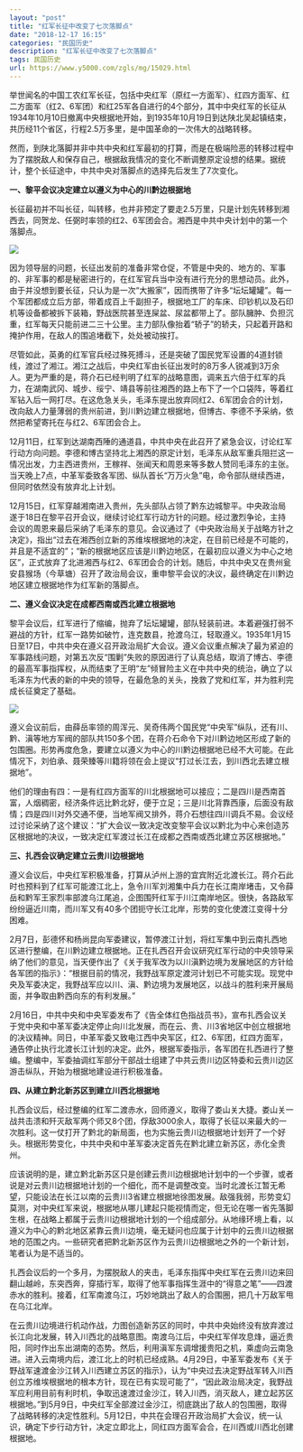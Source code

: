 ```yaml
---
layout: "post"
title: "红军长征中改变了七次落脚点"
date: "2018-12-17 16:15"
categories: "民国历史"
description: "红军长征中改变了七次落脚点"
tags: 民国历史
url: https://www.y5000.com/zgls/mg/15029.html
---
```






举世闻名的中国工农红军长征，包括中央红军（原红一方面军）、红四方面军、红二方面军（红2、6军团）和红25军各自进行的4个部分，其中中央红军的长征从1934年10月10日撤离中央根据地开始，到1935年10月19日到达陕北吴起镇结束，共历经11个省区，行程2.5万多里，是中国革命的一次伟大的战略转移。

然而，到陕北落脚并非中共中央和红军最初的打算，而是在极端险恶的转移过程中为了摆脱敌人和保存自己，根据敌我情况的变化不断调整原定设想的结果。据统计，整个长征途中，中共中央对落脚点的选择先后发生了7次变化。

**一、黎平会议决定建立以遵义为中心的川黔边根据地**

长征最初并不叫长征，叫转移，也并非预定了要走2.5万里，只是计划先转移到湘西去，同贺龙、任弼时率领的红2、6军团会合。湘西是中共中央计划中的第一个落脚点。

![](https://img.y5000.com/uploads/allimg/170224/1FZL632-0.jpg)

因为领导层的问题，长征出发前的准备非常仓促，不管是中央的、地方的、军事的、非军事的都是秘密进行的，在红军官兵当中没有进行充分的思想动员。此外，由于并没想到要长征，只认为是一次“大搬家”，因而携带了许多“坛坛罐罐”。每一个军团都成立后方部，带着成百上千副担子，根据地工厂的车床、印钞机以及石印机等设备都被拆下装箱，野战医院甚至连屎盆、尿盆都带上了。部队臃肿、负担沉重，红军每天只能前进二三十公里。主力部队像抬着“轿子”的轿夫，只起着开路和掩护作用，在敌人的围追堵截下，处处被动挨打。

尽管如此，英勇的红军官兵经过殊死搏斗，还是突破了国民党军设置的4道封锁线，渡过了湘江。湘江之战后，中央红军由长征出发时的8万多人锐减到3万余人。更为严重的是，蒋介石已经判明了红军的战略意图，调来五六倍于红军的兵力，在湖南武冈、城步、绥宁、靖县等前往湘西的路上布下了一个口袋阵，等着红军钻入后一网打尽。在这危急关头，毛泽东提出放弃同红2、6军团会合的计划，改向敌人力量薄弱的贵州前进，到川黔边建立根据地，但博古、李德不予采纳，依然把希望寄托在与红2、6军团会合上。

12月11日，红军到达湖南西陲的通道县，中共中央在此召开了紧急会议，讨论红军行动方向问题。李德和博古坚持北上湘西的原定计划，毛泽东从敌军重兵阻拦这一情况出发，力主西进贵州，王稼祥、张闻天和周恩来等多数人赞同毛泽东的主张。当天晚上7点，中革军委致各军团、纵队首长“万万火急”电，命令部队继续西进，但同时依然没有放弃北上计划。

12月15日，红军穿越湘南进入贵州，先头部队占领了黔东边城黎平。中央政治局遂于18日在黎平召开会议，继续讨论红军行动方针的问题。经过激烈争论，主持会议的周恩来最后采纳了毛泽东的意见。会议通过了《中央政治局关于战略方针之决定》，指出“过去在湘西创立新的苏维埃根据地的决定，在目前已经是不可能的，并且是不适宜的”；“新的根据地区应该是川黔边地区，在最初应以遵义为中心之地区”，正式放弃了北进湘西与红2、6军团会合的计划。随后，中共中央又在贵州瓮安县猴场（今草塘）召开了政治局会议，重申黎平会议的决议，最终确定在川黔边地区建立根据地作为红军新的落脚点。

**二、遵义会议决定在成都西南或西北建立根据地**

黎平会议后，红军进行了缩编，抛弃了坛坛罐罐，部队轻装前进。本着避强打弱不避战的方针，红军一路势如破竹，连克数县，抢渡乌江，轻取遵义。1935年1月15日至17日，中共中央在遵义召开政治局扩大会议。遵义会议重点解决了最为紧迫的军事路线问题，对第五次反“围剿”失败的原因进行了认真总结，取消了博古、李德的最高军事指挥权，从而结束了王明“左”倾冒险主义在中共中央的统治，确立了以毛泽东为代表的新的中央的领导，在最危急的关头，挽救了党和红军，并为胜利完成长征奠定了基础。

![](https://img.y5000.com/uploads/allimg/170224/1FZIU4-1.jpg)

遵义会议前后，由薛岳率领的周浑元、吴奇伟两个国民党“中央军”纵队，还有川、黔、滇等地方军阀的部队共150多个团，在蒋介石命令下对川黔边地区形成了新的包围圈。形势再度危急，要建立以遵义为中心的川黔边根据地已经不大可能。在此情况下，刘伯承、聂荣臻等川籍将领在会上提议“打过长江去，到川西北去建立根据地”。

他们的理由有四：一是有红四方面军的川北根据地可以接应；二是四川是西南首富，人烟稠密，经济条件远比黔北好，便于立足；三是川北背靠西康，后面没有敌情；四是四川对外交通不便，当地军阀又排外，蒋介石想往四川调兵不易。会议经过讨论采纳了这个建议：“扩大会议一致决定改变黎平会议以黔北为中心来创造苏区根据地的决议，一致决定红军渡过长江在成都之西南或西北建立苏区根据地。”

**三、扎西会议确定建立云贵川边根据地**

遵义会议后，中央红军积极准备，打算从泸州上游的宜宾附近北渡长江。蒋介石此时也预料到了红军可能渡江北上，急令川军刘湘集中兵力在长江南岸堵击，又令薛岳和黔军王家烈率部渡乌江尾追，企图围歼红军于川江南岸地区。很快，各路敌军纷纷逼近川南，而川军又有40多个团扼守长江北岸，形势的变化使渡江变得十分困难。

2月7日，彭德怀和杨尚昆向军委建议，暂停渡江计划，将红军集中到云南扎西地区进行整编，在川黔边建立根据地。正在扎西召开会议研究红军行动的中央领导采纳了他们的意见，当天便作出了《关于我军改为以川滇黔边境为发展地区的方针给各军团的指示》：“根据目前的情况，我野战军原定渡河计划已不可能实现。现党中央及军委决定，我野战军应以川、滇、黔边境为发展地区，以战斗的胜利来开展局面，并争取由黔西向东的有利发展。”

2月16日，中共中央和中央军委发布了《告全体红色指战员书》，宣布扎西会议关于党中央和中革军委决定停止向川北发展，而在云、贵、川3省地区中创立根据地的决议精神。同日，中革军委又致电江西中央军区，红2、6军团，红四方面军，通告停止执行北渡长江计划的决定。此外，根据军委指示，各军团在扎西进行了整编。整编中，军委抽调红军部分干部战士组建了中共云贵川边区特委和云贵川边区游击纵队，开始为根据地建设进行积极准备。

**四、从建立黔北新苏区到建立川西北根据地**

扎西会议后，经过整编的红军二渡赤水，回师遵义，取得了娄山关大捷。娄山关一战共击溃和歼灭敌军两个师又8个团，俘敌3000余人，取得了长征以来最大的一次胜利。这一仗打开了黔北的新局面，也为实施云贵川边根据地计划开了一个好头。根据形势变化，中共中央和中革军委决定首先在黔北建立新苏区，赤化全贵州。

应该说明的是，建立黔北新苏区只是创建云贵川边根据地计划中的一个步骤，或者说是对云贵川边根据地计划的一个细化，而不是调整改变。当时北渡长江暂无希望，只能设法在长江以南的云贵川3省建立根据地徐图发展。敌强我弱，形势变幻莫测，对中央红军来说，根据地从哪儿建起只能视情而定，但无论在哪一省先落脚生根，在战略上都属于云贵川边根据地计划的一个组成部分。从地缘环境上看，以遵义为中心的黔北地区紧靠云贵川边境，毫无疑问也应属于计划中的云贵川边根据地的范围之内。一些研究者把黔北新苏区作为云贵川边根据地之外的一个新计划，笔者认为是不适当的。

扎西会议后的一个多月，为摆脱敌人的夹击，毛泽东指挥中央红军在云贵川边来回翻山越岭，东突西奔，穿插行军，取得了他军事指挥生涯中的“得意之笔”——四渡赤水的胜利。接着，红军南渡乌江，巧妙地跳出了敌人的合围圈，把几十万敌军甩在乌江北岸。

在云贵川边境进行机动作战，力图创造新苏区的同时，中共中央始终没有放弃渡过长江向北发展，转入川西北的战略意图。南渡乌江后，中央红军佯攻息烽，逼近贵阳，同时作出东出湖南的态势。然后，利用滇军东调增援贵阳之机，乘虚向云南急进。进入云南境内后，渡江北上的时机已经成熟。4月29日，中革军委发布《关于野战军速渡金沙江转入川西建立苏区的指示》，认为“中央过去决定野战军转入川西创立苏维埃根据地的根本方针，现在已有实现可能了”，“因此政治局决定，我野战军应利用目前有利时机，争取迅速渡过金沙江，转入川西，消灭敌人，建立起苏区根据地。”到5月9日，中央红军全部渡过金沙江，彻底跳出了敌人的包围圈，取得了战略转移的决定性胜利。5月12日，中共在会理召开政治局扩大会议，统一认识，确定下步行动方针，决定立即北上，同红四方面军会合，在川西或川西北创建根据地。
